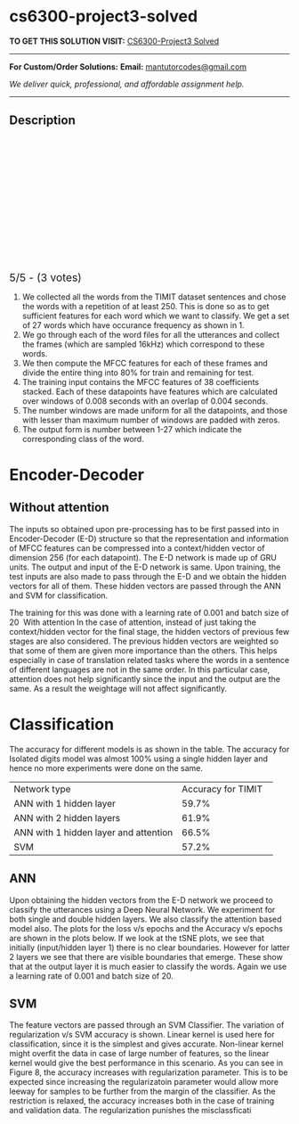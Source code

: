 # cs6300-project3-solved
**TO GET THIS SOLUTION VISIT:** [CS6300-Project3 Solved](https://mantutor.com/product/cs6300-project3-solved/)


---

**For Custom/Order Solutions:** **Email:** mantutorcodes@gmail.com  

*We deliver quick, professional, and affordable assignment help.*

---

<h2>Description</h2>



<div class="kk-star-ratings kksr-auto kksr-align-center kksr-valign-top" data-payload="{&quot;align&quot;:&quot;center&quot;,&quot;id&quot;:&quot;65214&quot;,&quot;slug&quot;:&quot;default&quot;,&quot;valign&quot;:&quot;top&quot;,&quot;ignore&quot;:&quot;&quot;,&quot;reference&quot;:&quot;auto&quot;,&quot;class&quot;:&quot;&quot;,&quot;count&quot;:&quot;3&quot;,&quot;legendonly&quot;:&quot;&quot;,&quot;readonly&quot;:&quot;&quot;,&quot;score&quot;:&quot;5&quot;,&quot;starsonly&quot;:&quot;&quot;,&quot;best&quot;:&quot;5&quot;,&quot;gap&quot;:&quot;4&quot;,&quot;greet&quot;:&quot;Rate this product&quot;,&quot;legend&quot;:&quot;5\/5 - (3 votes)&quot;,&quot;size&quot;:&quot;24&quot;,&quot;title&quot;:&quot;CS6300-Project3 Solved&quot;,&quot;width&quot;:&quot;138&quot;,&quot;_legend&quot;:&quot;{score}\/{best} - ({count} {votes})&quot;,&quot;font_factor&quot;:&quot;1.25&quot;}">

<div class="kksr-stars">

<div class="kksr-stars-inactive">
            <div class="kksr-star" data-star="1" style="padding-right: 4px">


<div class="kksr-icon" style="width: 24px; height: 24px;"></div>
        </div>
            <div class="kksr-star" data-star="2" style="padding-right: 4px">


<div class="kksr-icon" style="width: 24px; height: 24px;"></div>
        </div>
            <div class="kksr-star" data-star="3" style="padding-right: 4px">


<div class="kksr-icon" style="width: 24px; height: 24px;"></div>
        </div>
            <div class="kksr-star" data-star="4" style="padding-right: 4px">


<div class="kksr-icon" style="width: 24px; height: 24px;"></div>
        </div>
            <div class="kksr-star" data-star="5" style="padding-right: 4px">


<div class="kksr-icon" style="width: 24px; height: 24px;"></div>
        </div>
    </div>

<div class="kksr-stars-active" style="width: 138px;">
            <div class="kksr-star" style="padding-right: 4px">


<div class="kksr-icon" style="width: 24px; height: 24px;"></div>
        </div>
            <div class="kksr-star" style="padding-right: 4px">


<div class="kksr-icon" style="width: 24px; height: 24px;"></div>
        </div>
            <div class="kksr-star" style="padding-right: 4px">


<div class="kksr-icon" style="width: 24px; height: 24px;"></div>
        </div>
            <div class="kksr-star" style="padding-right: 4px">


<div class="kksr-icon" style="width: 24px; height: 24px;"></div>
        </div>
            <div class="kksr-star" style="padding-right: 4px">


<div class="kksr-icon" style="width: 24px; height: 24px;"></div>
        </div>
    </div>
</div>


<div class="kksr-legend" style="font-size: 19.2px;">
            5/5 - (3 votes)    </div>
    </div>
<ol>
<li>We collected all the words from the TIMIT dataset sentences and chose the words with a repetition of at least 250. This is done so as to get sufficient features for each word which we want to classify. We get a set of 27 words which have occurance frequency as shown in 1.</li>
<li>We go through each of the word files for all the utterances and collect the frames (which are sampled 16kHz) which correspond to these words.</li>
<li>We then compute the MFCC features for each of these frames and divide the entire thing into 80% for train and remaining for test.</li>
<li>The training input contains the MFCC features of 38 coefficients stacked. Each of these datapoints have features which are calculated over windows of 0.008 seconds with an overlap of 0.004 seconds.</li>
<li>The number windows are made uniform for all the datapoints, and those with lesser than maximum number of windows are padded with zeros.</li>
<li>The output form is number between 1-27 which indicate the corresponding class of the word.</li>
</ol>
<h1>Encoder-Decoder</h1>
<h2>Without attention</h2>
The inputs so obtained upon pre-processing has to be first passed into in Encoder-Decoder (E-D) structure so that the representation and information of MFCC features can be compressed into a context/hidden vector of dimension 256 (for each datapoint). The E-D network is made up of GRU units. The output and input of the E-D network is same. Upon training, the test inputs are also made to pass through the E-D and we obtain the hidden vectors for all of them. These hidden vectors are passed through the ANN and SVM for classification.

The training for this was done with a learning rate of 0.001 and batch size of 20&nbsp; With attention In the case of attention, instead of just taking the context/hidden vector for the final stage, the hidden vectors of previous few stages are also considered. The previous hidden vectors are weighted so that some of them are given more importance than the others. This helps especially in case of translation related tasks where the words in a sentence of different languages are not in the same order. In this particular case, attention does not help significantly since the input and the output are the same. As a result the weightage will not affect significantly.

<h1>Classification</h1>
The accuracy for different models is as shown in the table. The accuracy for Isolated digits model was almost 100% using a single hidden layer and hence no more experiments were done on the same.

<table width="442">
<tbody>
<tr>
<td width="286">Network type</td>
<td width="156">Accuracy for TIMIT</td>
</tr>
<tr>
<td width="286">ANN with 1 hidden layer</td>
<td width="156">59.7%</td>
</tr>
<tr>
<td width="286">ANN with 2 hidden layers</td>
<td width="156">61.9%</td>
</tr>
<tr>
<td width="286">ANN with 1 hidden layer and attention</td>
<td width="156">66.5%</td>
</tr>
<tr>
<td width="286">SVM</td>
<td width="156">57.2%</td>
</tr>
</tbody>
</table>
<h2>ANN</h2>
Upon obtaining the hidden vectors from the E-D network we proceed to classify the utterances using a Deep Neural Network. We experiment for both single and double hidden layers. We also classify the attention based model also. The plots for the loss v/s epochs and the Accuracy v/s epochs are shown in the plots below. If we look at the tSNE plots, we see that initially (input/hidden layer 1) there is no clear boundaries. However for latter 2 layers we see that there are visible boundaries that emerge. These show that at the output layer it is much easier to classify the words. Again we use a learning rate of 0.001 and batch size of 20.

<h2>SVM</h2>
The feature vectors are passed through an SVM Classifier. The variation of regularization v/s SVM accuracy is shown. Linear kernel is used here for classification, since it is the simplest and gives accurate. Non-linear kernel might overfit the data in case of large number of features, so the linear kernel would give the best performance in this scenario. As you can see in Figure 8, the accuracy increases with regularization parameter. This is to be expected since increasing the regularizatoin parameter would allow more leeway for samples to be further from the margin of the classifier. As the restriction is relaxed, the accuracy increases both in the case of training and validation data. The regularization punishes the misclassficati

&nbsp;

&nbsp;
